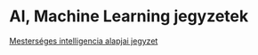 # AI, Machine Learning jegyzetek

[Mesterséges intelligencia alapjai jegyzet](Mesterseges_intelligencia_alapjai-ME/readme.md)